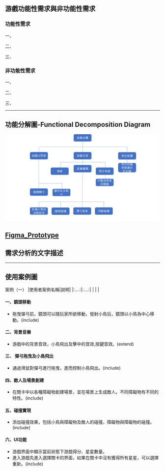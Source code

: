 ## 游戲功能性需求與非功能性需求
### 功能性需求

一、

二、

三、

### 非功能性需求
一、

二、

三、


---
## 功能分解圖-Functional Decomposition Diagram
![](FDD.png "Functional Decomposition Diagram")
## [Figma_Prototype](https://www.figma.com/proto/MvdXjIDhOMf1wYrrSlkXxd/Untitled?node-id=2%3A2&scaling=min-zoom&page-id=0%3A1&starting-point-node-id=2%3A2&show-proto-sidebar=1)

## 需求分析的文字描述



----
## 使用案例圖 
案例（一）
|使用者案例名稱|説明|
|:....:|:....:|
|      |      |




#### 一、鏡頭移動
- 拖曳彈弓前，鏡頭可以隨玩家所欲移動，發射小鳥后，鏡頭以小鳥為中心移動。(include)

#### 二、背景音樂
- 游戲中的背景音效，小鳥飛出及擊中的音效,按鍵音效。(extend)

#### 三、 彈弓拖曳及小鳥飛出
- 通過滑鼠對彈弓進行拖曳，進而控制小鳥飛出。(include)

#### 四、敵人及場景創建
- 在關卡中以各種障礙物創建場景，並在場景上生成敵人。不同障礙物有不同的特性。(include)

#### 五、碰撞實現
- 添加碰撞效果，包括小鳥與障礙物及敵人的碰撞，障礙物與障礙物的碰撞。(include)

#### 六、UI功能
- 游戲界面中顯示當前狀態下游戲得分、星星數量。
- 進入游戲先進入選擇關卡的界面，如果在關卡中沒有獲得所有星星，可以選擇重新。(include)
